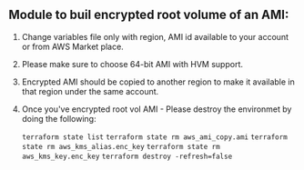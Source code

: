 

## Module to buil encrypted root volume of an AMI:

1. Change variables file only with region, AMI id available to your account or from AWS Market place. 

2. Please make sure to choose 64-bit AMI with HVM support.

3. Encrypted AMI should be copied to another region to make it available in that region under the same account.

4. Once you've encrypted root vol AMI - Please destroy the environmet by doing the following:

    `terraform state list`
    `terraform state rm aws_ami_copy.ami`
    `terraform state rm aws_kms_alias.enc_key`
    `terraform state rm aws_kms_key.enc_key`
    `terraform destroy -refresh=false`